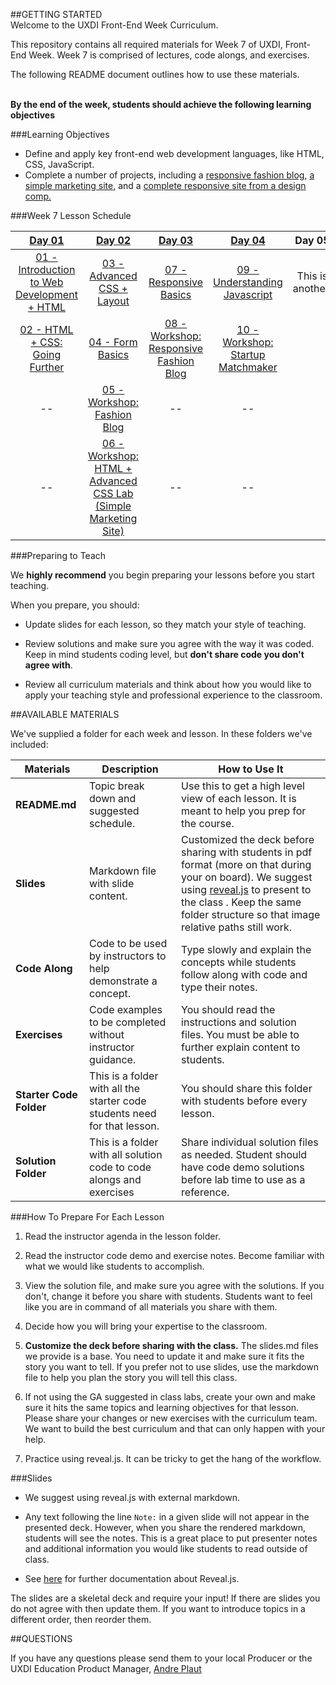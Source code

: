 ##GETTING STARTED
<br>
Welcome to the UXDI Front-End Week Curriculum.  

This repository contains all required materials for Week 7 of UXDI, Front-End Week. Week 7 is comprised of lectures, code alongs, and exercises. 

The following README document outlines how to use these materials.
</br>
<br>

__By the end of the week, students should achieve the following learning objectives__

###Learning Objectives

* Define and apply key front-end web development languages, like HTML, CSS, JavaScript.
* Complete a number of projects, including a [responsive fashion blog](Day_03/08_workshop_responsive_fashion_blog/solution/fashion_blog_part2/index.html), [a simple marketing site](Day_02/06_workshop_html_and_advanced_css_lab/solution/simple_marketing_site/index.html), and a [complete responsive site from a design comp.](Day_04/10_workshop_startup_matchmaker/solution/startup_matchmaker_solution/index.html)

###Week 7 Lesson Schedule


| [Day 01](Day_01) | [Day 02](Day_02) | [Day 03](Day_03) | [Day 04](Day_04) | Day 05 |
|:----:|:---------:|:---------------:|:---:|:----:|
|[01 - Introduction to Web Development + HTML](Day_01/01_intro_to_web_dev_and_HTML)| [03 - Advanced CSS + Layout](Day_02/03_advanced_css_and_layout) | [07 - Responsive Basics](Day_03/07_responsive_basics)| [09 - Understanding Javascript](Day_04/09_javascript) | This is another. |
|[02 - HTML + CSS: Going Further](Day_01/02_html_css_going_further)| [04 - Form Basics](Day_02/04_form_basics) | [08 - Workshop: Responsive Fashion Blog](Day_03/08_workshop_responsive_fashion_blog)|[10 - Workshop: Startup Matchmaker](Day_04/10_workshop_startup_matchmaker)
|--| [05 - Workshop: Fashion Blog](Day_02/05_workshop_fashion_blog)| -- | --
|--| [06 - Workshop: HTML + Advanced CSS Lab (Simple Marketing Site)](Day_02/06_workshop_html_and_advanced_css_lab)| -- | --

###Preparing to Teach
 
We __highly recommend__ you begin preparing your lessons before you start teaching. 

When you prepare, you should: 

*	Update slides for each lesson, so they match your style of teaching.

*	Review solutions and make sure you agree with the way it was coded. Keep in mind students coding level, but __don't share code you don't agree with__.

*	Review all curriculum materials and think about how you would like to apply your teaching style and professional experience to the classroom. 


##AVAILABLE MATERIALS

We've supplied a folder for each week and lesson. In these folders we've included:

|Materials | Description | How to Use It|
|----|---------|---------------|
| __README.md__| Topic break down and suggested schedule. | Use this to get a high level view of  each lesson. It is meant to help you prep for the course.|
| __Slides__| Markdown file with slide content.| Customized the deck before sharing with students in pdf format (more on that during your on board). We suggest using [reveal.js](https://github.com/hakimel/reveal.js) to present to the class . Keep the same folder structure so that image relative paths still work.|
| __Code Along__| Code to be used by instructors to help demonstrate a concept.|Type slowly and explain the concepts while students follow along with code and type their notes. |
| __Exercises__|Code examples to be completed without instructor guidance.| You should read the instructions and solution files. You must be able to further explain content to students.|
| __Starter Code Folder__| This is a folder with all the starter code students need for that lesson.| You should share this folder with students before every lesson.|
| __Solution Folder__| This is a folder with all solution code to code alongs and exercises| Share individual solution files as needed. Student should have code demo solutions before lab time to use as a reference.|


###How To Prepare For Each Lesson

1.	Read the instructor agenda in the lesson folder.

2.	Read the instructor code demo and exercise notes. Become familiar with what we would like students to accomplish.

3.	View the solution file, and make sure you agree with the solutions. If you don't, change it before you share with students. Students want to feel like you are in command of all materials you share with them.

4.	Decide how you will bring your expertise to the classroom.

5.	__Customize the deck before sharing with the class.__ The slides.md files we provide is a base. You need to update it and make sure it fits the story you want to tell. If you prefer not to use slides, use the markdown file to help you plan the story you will tell this class.

6.	If not using the GA suggested in class labs, create your own and make sure it hits the same topics and learning objectives for that lesson. Please share your changes or new exercises with the curriculum team. We want to build the best curriculum and that can only happen with your help.

7.	Practice using reveal.js. It can be tricky to get the hang of the workflow. 


###Slides

*	We suggest using reveal.js with external markdown.

*	Any text following the line `Note:` in a given slide will not appear in the presented deck. However, when you share the rendered markdown, students will see the notes. This is a great place to put presenter notes and additional information you would like students to read outside of class.

*	See [here](https://github.com/hakimel/reveal.js) for further documentation about Reveal.js. 


The slides are a skeletal deck and require your input! If there are slides you do not agree with then update them. If you want to introduce topics in a different order, then reorder them. 

	

##QUESTIONS

If you have any questions please send them to your local Producer or the UXDI Education Product Manager, [Andre Plaut](mailto:andre@generalassemb.ly)


